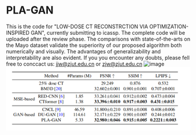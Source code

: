 # PLA-GAN
This is the code for "LOW-DOSE CT RECONSTRCTION VIA OPTIMIZATION-INSPIRED GAN", currently submitting to icassp. The complete code will be uploaded after the review phase. The comparisons with state-of-the-arts on the Mayo dataset validate the superiority of our proposed algorithm both numerically and visually. The advantages of generalizability and interpretability are also evident. If you you encounter any doubts, please fell free to conccact us: jjw@zjut.edu.cn or zjw@zjut.edu.cn
![image](https://github.com/ZhengJianwei2/PLA-GAN/blob/main/image/comparsion1.png)
<img src="https://github.com/ZhengJianwei2/PLA-GAN/blob/main/image/numerical.jpg" width="1000px">
